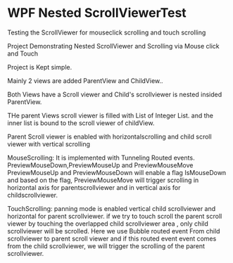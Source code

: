 # WPF Nested ScrollViewerTest
Testing the ScrollViewer for mouseclick scrolling and touch scrolling


Project Demonstrating Nested ScrollViewer and Scrolling via Mouse click and Touch

Project is Kept simple.

Mainly 2 views are added ParentView and ChildView..

Both Views have a Scroll viewer and Child's scrollviewer is nested insided ParentView.

THe parent Views scroll viewer is filled with List of Integer List. and the inner list is bound to the scroll viewer of childView.

Parent Scroll viewer is enabled with horizontalscrolling and child scroll viewer with vertical scrolling

MouseScrolling:
	It is implemented with Tunneling Routed events.
	PreviewMouseDown,PreviewMouseUp and PreviewMouseMove
	PreviewMouseUp and PreviewMouseDown will enable a flag IsMouseDown and based on the flag, 
	PreviewMouseMove will trigger scrolling  in horizontal axis for parentscrollviewer and in vertical axis for childscrollviewer.

TouchScrolling:
	panning mode is enabled vertical child scrollviewer and horizontal for parent scrollviewer.
	if we try to touch scroll the parent scroll viewer by touching the overlapped child scrollviewer area , 
	only child scrollviewer will be scrolled.
	Here we use Bubble routed event From child scrollviewer to parent scroll viewer and 
	if this routed event event comes from the child scrollviewer, we will trigger the scrolling of the parent scrollviewer.




